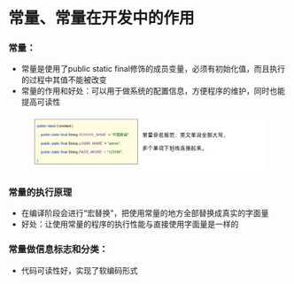 # 常量、常量在开发中的作用

### 常量：

* 常量是使用了public static final修饰的成员变量，必须有初始化值，而且执行的过程中其值不能被改变
* 常量的作用和好处：可以用于做系统的配置信息，方便程序的维护，同时也能提高可读性

<figure><img src="../.gitbook/assets/image (3) (3) (1) (1).png" alt=""><figcaption></figcaption></figure>

### 常量的执行原理

* 在编译阶段会进行“宏替换”，把使用常量的地方全部替换成真实的字面量
* 好处：让使用常量的程序的执行性能与直接使用字面量是一样的

### 常量做信息标志和分类：

* 代码可读性好，实现了软编码形式


